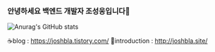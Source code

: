 ### 안녕하세요 백엔드 개발자 조성웅입니다👋

![Anurag's GitHub stats](https://github-readme-stats.vercel.app/api?username=woong-sung&show_icons=true&theme=radical)

☕blog : https://joshbla.tistory.com/
🐻introduction : http://joshbla.site/
